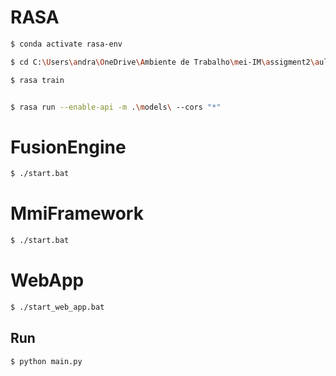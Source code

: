 # RASA 


```bash
$ conda activate rasa-env

$ cd C:\Users\andra\OneDrive\Ambiente de Trabalho\mei-IM\assigment2\aulas\DemoMMI\rasaDemo

$ rasa train


$ rasa run --enable-api -m .\models\ --cors "*" 
```

# FusionEngine

```bash
$ ./start.bat
```

# MmiFramework

```bash
$ ./start.bat
```

# WebApp

```bash
$ ./start_web_app.bat
```

## Run

```bash
$ python main.py
```